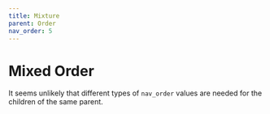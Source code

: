 ```yaml
---
title: Mixture
parent: Order
nav_order: 5
---
```


# Mixed Order

It seems unlikely that different types of `nav_order` values are needed for the children of the same parent.
